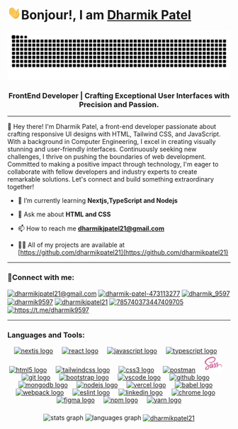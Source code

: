 <h1> <img src="https://raw.githubusercontent.com/ABSphreak/ABSphreak/master/gifs/Hi.gif" height="30px">Bonjour!, I am <a href="https://github.com/Defcon27">Dharmik Patel</a> </h1>
</h1>

<div id="header" align="center">
  <img src="https://raw.githubusercontent.com/dharmikpatel21/dharmikpatel21/output/snake.svg" alt="Snake animation" />
<!--   <img src="https://user-images.githubusercontent.com/115187902/230700872-d5f44b85-56c7-4e27-80a4-6e2db901e60c.gif" width="300"/> -->
</div>
<h3 align="center">FrontEnd Developer | Crafting Exceptional User Interfaces with Precision and Passion.</h3>
<hr>

<p align="center">
  
👋 Hey there! I'm Dharmik Patel, a front-end developer passionate about crafting responsive UI designs with HTML, Tailwind CSS, and JavaScript. With a background in Computer Engineering, I excel in creating visually stunning and user-friendly interfaces. Continuously seeking new challenges, I thrive on pushing the boundaries of web development. Committed to making a positive impact through technology, I'm eager to collaborate with fellow developers and industry experts to create remarkable solutions. Let's connect and build something extraordinary together!
</p>

- 🌱 I’m currently learning **Nextjs,TypeScript and Nodejs**

- 💬 Ask me about **HTML and CSS**

- 📫 How to reach me **dharmikjpatel21@gmail.com**
- 👨‍💻 All of my projects are available at [https://github.com/dharmikpatel21](https://github.com/dharmikpatel21)

<hr>
<h3 align="left">🔗Connect with me:</h3>
<p align="left">

<a href="mailto:dharmikjpatel21@gmail.com" target="blank"><img  align="center"  height="30" width="40"  src="https://cdn.worldvectorlogo.com/logos/gmail-icon.svg" alt="dharmikjpatel21@gmail.com"></a>
<a href="https://www.linkedin.com/in/dharmik-patel-473113277/" target="blank"><img align="center" src="https://raw.githubusercontent.com/rahuldkjain/github-profile-readme-generator/master/src/images/icons/Social/linked-in-alt.svg" alt="dharmik-patel-473113277" height="30" width="40" /></a>
<a href="https://twitter.com/dharmik_9597" target="blank"><img align="center" src="https://upload.wikimedia.org/wikipedia/commons/5/57/X_logo_2023_%28white%29.png" alt="dharmik_9597" height="30" width="30" /></a>
<a href="https://www.instagram.com/dharmik9597/" target="blank"><img align="center" src="https://raw.githubusercontent.com/rahuldkjain/github-profile-readme-generator/master/src/images/icons/Social/instagram.svg" alt="dharmik9597" height="30" width="40" /></a>
<a href="https://www.hackerrank.com/profile/dharmikjpatel21" target="blank"><img align="center" src="https://raw.githubusercontent.com/rahuldkjain/github-profile-readme-generator/master/src/images/icons/Social/hackerrank.svg" alt="dharmikjpatel21" height="30" width="40" /></a>
<a href="https://discordapp.com/users/785740373447409705" target="blank"><img align="center" src="https://raw.githubusercontent.com/rahuldkjain/github-profile-readme-generator/master/src/images/icons/Social/discord.svg" alt="785740373447409705" height="30" width="40" /></a>
<a href="https://t.me/dharmik9597" target="blank"><img align="center" src="https://upload.wikimedia.org/wikipedia/commons/thumb/8/82/Telegram_logo.svg/1024px-Telegram_logo.svg.png?20220101141644" alt="https://t.me/dharmik9597" height="30"  /></a>

</p>
<hr>
<h3 align="left">Languages and Tools:</h3>
<p></p>
<div align="center">
<a href="https://nextjs.org/" target="_blank" rel="noreferrer"> 
  <img src="https://cdn.jsdelivr.net/gh/devicons/devicon/icons/nextjs/nextjs-original.svg" height="40" alt="nextjs logo"/></a>
  <img width="12" />
  <a href="https://react.dev/" target="_blank" rel="noreferrer"> 
 <img src="https://skillicons.dev/icons?i=react" height="40" alt="react logo"  /></a>
  <img width="12" />
  <a href="https://www.javascript.com/" target="_blank" rel="noreferrer"> 
    <img src="https://skillicons.dev/icons?i=js" height="40" alt="javascript logo"  /></a>
  <img width="12" />
  <a href="https://www.typescriptlang.org/" target="_blank" rel="noreferrer"> 
  <img src="https://skillicons.dev/icons?i=ts" height="40" alt="typescript logo"  /></a>
  <img width="12" />
  <a href="https://html.com/" target="_blank" rel="noreferrer"> 
  <img src="https://skillicons.dev/icons?i=html" height="40" alt="html5 logo"  /></a>
  <img width="12" />
  <a href="https://tailwindcss.com/" target="_blank" rel="noreferrer"> 
  <img src="https://skillicons.dev/icons?i=tailwind" height="40" alt="tailwindcss logo"  /></a>
  <img width="12" />
  <a href="https://css3.com/" target="_blank" rel="noreferrer"> 
  <img src="https://skillicons.dev/icons?i=css" height="40" alt="css3 logo"  /></a>
  <img width="12" />
<a href="https://postman.com" target="_blank" rel="noreferrer"> <img src="https://www.vectorlogo.zone/logos/getpostman/getpostman-icon.svg" alt="postman" width="40" height="40"/></a>
<img width="12" />
<a href="https://sass-lang.com" target="_blank" rel="noreferrer"> <img src="https://raw.githubusercontent.com/devicons/devicon/master/icons/sass/sass-original.svg" alt="sass" width="40" height="40"/></a>
<img width="12" />
<a href="https://git-scm.com/" target="_blank" rel="noreferrer">
<img src="https://skillicons.dev/icons?i=git" height="40" alt="git logo"  /></a>
  <img width="12" />
  <a href="https://getbootstrap.com/" target="_blank" rel="noreferrer"> 
  <img src="https://cdn.jsdelivr.net/gh/devicons/devicon/icons/bootstrap/bootstrap-original.svg" height="40" alt="bootstrap logo"  /></a>
  <img width="12" />
    <a href="https://code.visualstudio.com/" target="_blank" rel="noreferrer"> 
   <img src="https://skillicons.dev/icons?i=vscode" height="40" alt="vscode logo"  /></a>
  <img width="12" />
    <a href="https://github.com/" target="_blank" rel="noreferrer"> 
  <img src="https://skillicons.dev/icons?i=github" height="40" alt="github logo"  /></a>
  <img width="12" />
    <a href="https://www.mongodb.com/" target="_blank" rel="noreferrer"> 
  <img src="https://skillicons.dev/icons?i=mongodb" height="40" alt="mongodb logo"  /></a>
  <img width="12" />
    <a href="https://nodejs.org/en" target="_blank" rel="noreferrer"> 
 <img src="https://skillicons.dev/icons?i=nodejs" height="40" alt="nodejs logo"  /></a> 
  <img width="12" />
    <a href="https://vercel.com/" target="_blank" rel="noreferrer"> 
 <img src="https://skillicons.dev/icons?i=vercel" height="40" alt="vercel logo"  /></a>
  <img width="12" />
    <a href="https://babeljs.io/" target="_blank" rel="noreferrer"> 
 <img src="https://skillicons.dev/icons?i=babel" height="40" alt="babel logo"  /></a>
  <img width="12" />
    <a href="https://webpack.js.org/" target="_blank" rel="noreferrer"> 
<img src="https://skillicons.dev/icons?i=webpack" height="40" alt="webpack logo"  /></a>
  <img width="12" />
    <a href="https://eslint.org/" target="_blank" rel="noreferrer"> 
 <img src="https://cdn.simpleicons.org/eslint/4B32C3" height="40" alt="eslint logo"  /></a>
  <img width="12" />
    <a href="https://www.linkedin.com/" target="_blank" rel="noreferrer"> 
 <img src="https://skillicons.dev/icons?i=linkedin" height="40" alt="linkedin logo"  /></a>
  <img width="12" />
   <a href="https://www.google.com/intl/en_in/chrome/" target="_blank" rel="noreferrer"> 
 <img src="https://cdn.jsdelivr.net/gh/devicons/devicon/icons/chrome/chrome-original.svg" height="40" alt="chrome logo"  /></a>
  <img width="12" />
   <a href="https://www.figma.com/" target="_blank" rel="noreferrer"> 
  <img src="https://skillicons.dev/icons?i=figma" height="40" alt="figma logo"  /></a>
  <img width="12" />
   <a href="https://www.npmjs.com/" target="_blank" rel="noreferrer"> 
<img src="https://cdn.jsdelivr.net/gh/devicons/devicon/icons/npm/npm-original-wordmark.svg" height="40" alt="npm logo"  /></a>
  <img width="12" />
   <a href="https://yarnpkg.com/" target="_blank" rel="noreferrer"> 
 <img src="https://cdn.jsdelivr.net/gh/devicons/devicon/icons/yarn/yarn-original.svg" height="40" alt="yarn logo"  /></a>
</div>

###

<div align="center">
  <img src="https://github-readme-stats.vercel.app/api?username=dharmikpatel21&hide_title=false&hide_rank=false&show_icons=true&include_all_commits=true&count_private=true&disable_animations=false&theme=cobalt&locale=en&hide_border=false&order=1" height="150" alt="stats graph"  />
  <img src="https://github-readme-stats.vercel.app/api/top-langs?username=dharmikpatel21&locale=en&hide_title=false&layout=compact&card_width=320&langs_count=14&theme=tokyonight&hide_border=false&order=2" height="150" alt="languages graph"  />
   <a href="https://github.com/dharmikpatel21">
    <img align="center" src="https://github-readme-streak-stats.herokuapp.com/?user=dharmikpatel21&" alt="dharmikpatel21" />
  </a>
</div>

###
</div>
